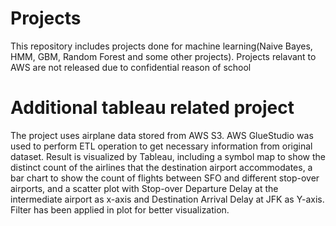 # Projects
This repository includes projects done for machine learning(Naive Bayes, HMM, GBM, Random Forest and some other projects). Projects relavant to AWS are not released due to confidential reason of school

# Additional tableau related project
The project uses airplane data stored from AWS S3. AWS GlueStudio was used to perform ETL operation to get necessary information from original dataset. Result is visualized by Tableau, including a symbol map to show the distinct count of the airlines that the destination airport accommodates, a bar chart to show the count of flights between SFO and different stop-over airports, and a scatter plot with Stop-over Departure Delay at the intermediate airport as x-axis and Destination Arrival Delay at JFK as Y-axis. Filter has been applied in plot for better visualization.
